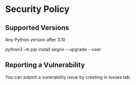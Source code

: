 # Security Policy

## Supported Versions

Any Python version after 3.10

python3 -m pip install segno --upgrade --user

## Reporting a Vulnerability

You can submit a vunerability issue by creating in Issues tab.
